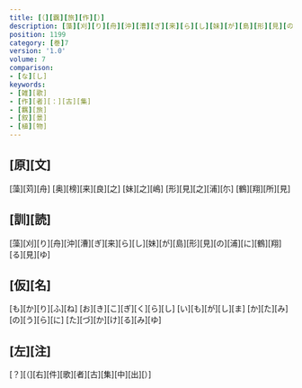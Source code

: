 ```yaml
---
title: [（][覊][旅][作][）]
description: [藻][刈][り][舟][沖][漕][ぎ][来][ら][し][妹][が][島][形][見][の][浦][に][鶴][翔][る][見][ゆ]
position: 1199
category: [巻]7
version: '1.0'
volume: 7
comparison:
- [な][し]
keywords:
- [雑][歌]
- [作][者][：][古][集]
- [羈][旅]
- [叙][景]
- [植][物]
---
```


## [原][文]

[藻][苅][舟] [奥][榜][来][良][之] [妹][之][嶋] [形][見][之][浦][尓] [鶴][翔][所][見]

## [訓][読]

[藻][刈][り][舟][沖][漕][ぎ][来][ら][し][妹][が][島][形][見][の][浦][に][鶴][翔][る][見][ゆ]

## [仮][名]

[も][か][り][ふ][ね] [お][き][こ][ぎ][く][ら][し] [い][も][が][し][ま] [か][た][み][の][う][ら][に] [た][づ][か][け][る][み][ゆ]

## [左][注]

[？][（][右][件][歌][者][古][集][中][出][）]

